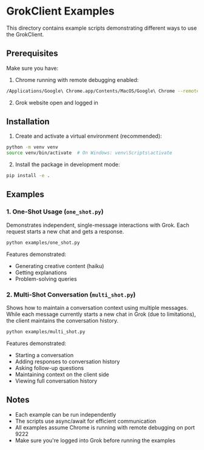 # GrokClient Examples

This directory contains example scripts demonstrating different ways to use the GrokClient.

## Prerequisites

Make sure you have:
1. Chrome running with remote debugging enabled:
```bash
/Applications/Google\ Chrome.app/Contents/MacOS/Google\ Chrome --remote-debugging-port=9222
```
2. Grok website open and logged in

## Installation

1. Create and activate a virtual environment (recommended):
```bash
python -m venv venv
source venv/bin/activate  # On Windows: venv\Scripts\activate
```

2. Install the package in development mode:
```bash
pip install -e .
```

## Examples

### 1. One-Shot Usage (`one_shot.py`)

Demonstrates independent, single-message interactions with Grok. Each request starts a new chat and gets a response.

```bash
python examples/one_shot.py
```

Features demonstrated:
- Generating creative content (haiku)
- Getting explanations
- Problem-solving queries

### 2. Multi-Shot Conversation (`multi_shot.py`)

Shows how to maintain a conversation context using multiple messages. While each message currently starts a new chat in Grok (due to limitations), the client maintains the conversation history.

```bash
python examples/multi_shot.py
```

Features demonstrated:
- Starting a conversation
- Adding responses to conversation history
- Asking follow-up questions
- Maintaining context on the client side
- Viewing full conversation history

## Notes

- Each example can be run independently
- The scripts use async/await for efficient communication
- All examples assume Chrome is running with remote debugging on port 9222
- Make sure you're logged into Grok before running the examples 